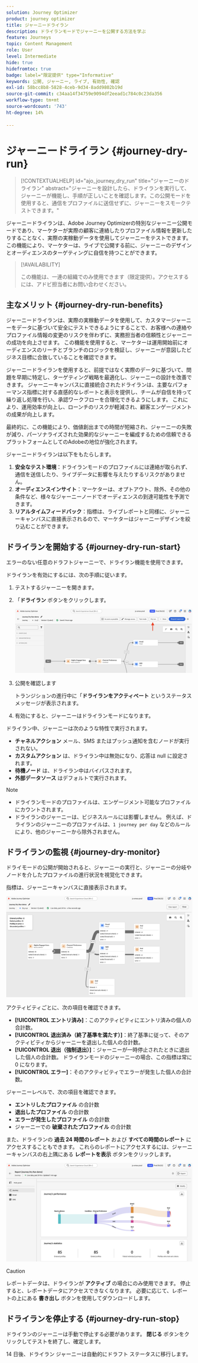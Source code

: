 ```yaml
---
solution: Journey Optimizer
product: journey optimizer
title: ジャーニードライラン
description: ドライランモードでジャーニーを公開する方法を学ぶ
feature: Journeys
topic: Content Management
role: User
level: Intermediate
hide: true
hidefromtoc: true
badge: label="限定提供" type="Informative"
keywords: 公開, ジャーニー, ライブ, 有効性, 確認
exl-id: 58bcc8b8-5828-4ceb-9d34-8add9802b19d
source-git-commit: c34aa14f34759e9094df2eead1c784c0c23da356
workflow-type: tm+mt
source-wordcount: '743'
ht-degree: 14%

---
```


# ジャーニードライラン {#journey-dry-run}

>[!CONTEXTUALHELP]
>id="ajo_journey_dry_run"
>title="ジャーニーのドライラン"
>abstract="ジャーニーを設計したら、ドライランを実行して、ジャーニーが機能し、手順が正しいことを確認します。この公開モードを使用すると、通信をプロファイルに送信せずに、ジャーニーをスモークテストできます。"

ジャーニードライランは、Adobe Journey Optimizerの特別なジャーニー公開モードであり、マーケターが実際の顧客に連絡したりプロファイル情報を更新したりすることなく、実際の実稼動データを使用してジャーニーをテストできます。  この機能により、マーケターは、ライブで公開する前に、ジャーニーのデザインとオーディエンスのターゲティングに自信を持つことができます。


>[!AVAILABILITY]
>
>この機能は、一連の組織でのみ使用できます（限定提供）。アクセスするには、アドビ担当者にお問い合わせください。


## 主なメリット {#journey-dry-run-benefits}

ジャーニードライランは、実際の実稼動データを使用して、カスタマージャーニーをデータに基づいて安全にテストできるようにすることで、お客様への連絡やプロファイル情報の変更のリスクを伴わずに、実務担当者の信頼性とジャーニーの成功を向上させます。 この機能を使用すると、マーケターは運用開始前にオーディエンスのリーチとブランチのロジックを検証し、ジャーニーが意図したビジネス目標に合致していることを確認できます。

ジャーニードライランを使用すると、前提ではなく実際のデータに基づいて、問題を早期に特定し、ターゲティング戦略を最適化し、ジャーニーの設計を改善できます。 ジャーニーキャンバスに直接統合されたドライランは、主要なパフォーマンス指標に対する直感的なレポートと表示を提供し、チームが自信を持って繰り返し処理を行い、承認ワークフローを合理化できるようにします。 これにより、運用効率が向上し、ローンチのリスクが軽減され、顧客エンゲージメントの成果が向上します。

最終的に、この機能により、価値創出までの時間が短縮され、ジャーニーの失敗が減り、パーソナライズされた効果的なジャーニーを編成するための信頼できるプラットフォームとしてのAdobeの地位が強化されます。

ジャーニードライランは以下をもたらします。

1. **安全なテスト環境**：ドライランモードのプロファイルには連絡が取られず、通信を送信したり、ライブデータに影響を与えたりするリスクがありません。
1. **オーディエンスインサイト**：マーケターは、オプトアウト、除外、その他の条件など、様々なジャーニーノードでオーディエンスの到達可能性を予測できます。
1. **リアルタイムフィードバック**：指標は、ライブレポートと同様に、ジャーニーキャンバスに直接表示されるので、マーケターはジャーニーデザインを絞り込むことができます。

## ドライランを開始する {#journey-dry-run-start}

エラーのない任意のドラフトジャーニーで、ドライラン機能を使用できます。

ドライランを有効にするには、次の手順に従います。

1. テストするジャーニーを開きます。
1. 「**ドライラン** ボタンをクリックします。

   ![ ジャーニーのドライランを開始 ](assets/dry-run-button.png)

1. 公開を確認します

   トランジションの進行中に「**ドライランをアクティベート** というステータスメッセージが表示されます。

1. 有効にすると、ジャーニーはドライランモードになります。

ドライラン中、ジャーニーは次のような特性で実行されます。

* **チャネルアクション** メール、SMS またはプッシュ通知を含むノードが実行されない。
* **カスタムアクション** は、ドライラン中は無効になり、応答は null に設定されます。
* **待機ノード** は、ドライラン中はバイパスされます。
  <!--You can override the wait block timeouts, then if you have wait blocks duration longer than allowed dry run journey duration, then that branch will not execute completely.-->
* **外部データソース** はデフォルトで実行されます。

>[!NOTE]
>
> * ドライランモードのプロファイルは、エンゲージメント可能なプロファイルにカウントされます。
> * ドライランのジャーニーは、ビジネスルールには影響しません。 例えば、ドライランのジャーニーのプロファイルは、`1 journey per day` などのルールにより、他のジャーニーから除外されません。

## ドライランの監視 {#journey-dry-monitor}

ドライモードの公開が開始されると、ジャーニーの実行と、ジャーニーの分岐やノードを介したプロファイルの進行状況を視覚化できます。

指標は、ジャーニーキャンバスに直接表示されます。

![ ジャーニーのドライランの実行の監視 ](assets/dry-run-metrics.png)

アクティビティごとに、次の項目を確認できます。

* **[!UICONTROL エントリ済み]**：このアクティビティにエントリ済みの個人の合計数。
* **[!UICONTROL 退出済み（終了基準を満たす）]**：終了基準に従って、そのアクティビティからジャーニーを退出した個人の合計数。
* **[!UICONTROL 退出（強制退出）]**：ジャーニーが一時停止されたときに退出した個人の合計数。 ドライランモードのジャーニーの場合、この指標は常に 0 になります。
* **[!UICONTROL エラー]**：そのアクティビティでエラーが発生した個人の合計数。


ジャーニーレベルで、次の項目を確認できます。

* **エントリしたプロファイル** の合計数
* **退出したプロファイル** の合計数
* **エラーが発生したプロファイル** の合計数
* ジャーニーでの **破棄されたプロファイル** の合計数

また、ドライランの **過去 24 時間のレポート** および **すべての時間のレポート** にアクセスすることもできます。 これらのレポートにアクセスするには、ジャーニーキャンバスの右上隅にある **レポートを表示** ボタンをクリックします。

![ ジャーニードライランの実行に関するレポートへのアクセス ](assets/dry-run-report.png)

>[!CAUTION]
>
> レポートデータは、ドライランが **アクティブ** の場合にのみ使用できます。  停止すると、レポートデータにアクセスできなくなります。 必要に応じて、レポートの上にある **書き出し** ボタンを使用してダウンロードします。


## ドライランを停止する {#journey-dry-run-stop}

ドライランのジャーニーは手動で停止する必要があります。 **閉じる** ボタンをクリックしてテストを終了し、確定します。

14 日後、ドライラン ジャーニーは自動的にドラフト ステータスに移行します。
